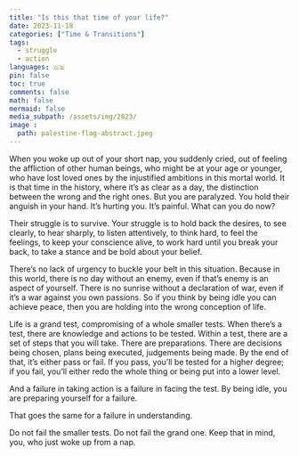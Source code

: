 ```yaml
---
title: "Is this that time of your life?"
date: 2023-11-18
categories: ["Time & Transitions"]
tags:
  - struggle
  - action
languages: 🇬🇧
pin: false
toc: true
comments: false
math: false
mermaid: false
media_subpath: /assets/img/2023/
image :
  path: palestine-flag-abstract.jpeg
---
```


When you woke up out of your short nap, you suddenly cried, out of feeling the affliction of other human beings, who might be at your age or younger, who have lost loved ones by the injustified ambitions in this mortal world. It is that time in the history, where it’s as clear as a day, the distinction between the wrong and the right ones. But you are paralyzed. You hold their anguish in your hand. It’s hurting you. It’s painful. What can you do now?

Their struggle is to survive. Your struggle is to hold back the desires, to see clearly, to hear sharply, to listen attentively, to think hard, to feel the feelings, to keep your conscience alive, to work hard until you break your back, to take a stance and be bold about your belief.

There’s no lack of urgency to buckle your belt in this situation. Because in this world, there is no day without an enemy, even if that’s enemy is an aspect of yourself. There is no sunrise without a declaration of war, even if it’s a war against you own passions. So if you think by being idle you can achieve peace, then you are holding into the wrong conception of life.

Life is a grand test, compromising of a whole smaller tests. When there’s a test, there are knowledge and actions to be tested. Within a test, there are a set of steps that you will take. There are preparations. There are decisions being chosen, plans being executed, judgements being made. By the end of that, it’s either pass or fail. If you pass, you’ll be tested for a higher degree; if you fail, you’ll either redo the whole thing or being put into a lower level.

And a failure in taking action is a failure in facing the test. By being idle, you are preparing yourself for a failure.

That goes the same for a failure in understanding.

Do not fail the smaller tests. Do not fail the grand one. Keep that in mind, you, who just woke up from a nap.